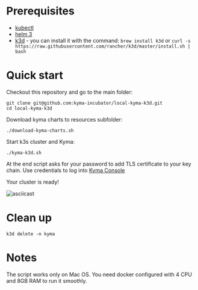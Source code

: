 # Prerequisites
- [kubectl](https://kubernetes.io/docs/tasks/tools/install-kubectl/)
- [helm 3](https://helm.sh/docs/intro/quickstart/#install-helm)
- [k3d](https://github.com/rancher/k3d) - you can install it with the command: `brew install k3d` or `curl -s https://raw.githubusercontent.com/rancher/k3d/master/install.sh | bash`

# Quick start

Checkout this repository and go to the main folder:
```
git clone git@github.com:kyma-incubator/local-kyma-k3d.git
cd local-kyma-k3d
```

Download kyma charts to resources subfolder:
```
./download-kyma-charts.sh
```

Start k3s cluster and Kyma:
```
./kyma-k3d.sh
```

At the end script asks for your password to add TLS certificate to your key chain. 
Use credentials to log into [Kyma Console](https://console.local.kyma.dev)

Your cluster is ready!

![asciicast](local-kyma-k3d.gif)

# Clean up

```
k3d delete -n kyma
```

# Notes
The script works only on Mac OS. You need docker configured with 4 CPU and 8GB RAM to run it smoothly.



